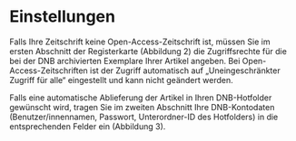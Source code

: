 # Einstellungen

Falls Ihre Zeitschrift keine Open-Access-Zeitschrift ist, müssen 
Sie im ersten Abschnitt der Registerkarte (Abbildung 2) die 
Zugriffsrechte für die bei der DNB archivierten Exemplare Ihrer 
Artikel angeben. Bei Open-Access-Zeitschriften ist der Zugriff 
automatisch auf „Uneingeschränkter Zugriff für alle“ eingestellt 
und kann nicht geändert werden.

Falls eine automatische Ablieferung der Artikel in Ihren 
DNB-Hotfolder gewünscht wird, tragen Sie im zweiten 
Abschnitt Ihre DNB-Kontodaten (Benutzer/innennamen, 
Passwort, Unterordner-ID des Hotfolders) in die 
entsprechenden Felder ein (Abbildung 3). 

